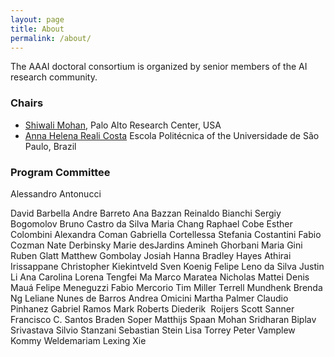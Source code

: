 ```yaml
---
layout: page
title: About
permalink: /about/
---
```


The AAAI doctoral consortium is organized by senior members of the AI research community.

### Chairs
- [Shiwali Mohan](http://www.shiwali.me), Palo Alto Research Center, USA
- [Anna Helena Reali Costa](https://pcs.usp.br/anna/) Escola Politécnica of the Universidade de São Paulo, Brazil


### Program Committee
Alessandro Antonucci

David Barbella
Andre	Barreto
Ana	Bazzan
Reinaldo Bianchi
Sergiy Bogomolov
Bruno	Castro da Silva
Maria	Chang
Raphael	Cobe
Esther	Colombini
Alexandra	Coman
Gabriella	Cortellessa
Stefania	Costantini
Fabio	Cozman
Nate	Derbinsky
Marie	desJardins
Amineh	Ghorbani
Maria	Gini
Ruben	Glatt
Matthew	Gombolay
Josiah	Hanna
Bradley	Hayes
Athirai	Irissappane
Christopher	Kiekintveld
Sven Koenig
Felipe Leno da Silva
Justin	Li
Ana Carolina	Lorena
Tengfei	Ma
Marco	Maratea
Nicholas	Mattei
Denis	Mauá
Felipe	Meneguzzi
Fabio	Mercorio
Tim	Miller
Terrell	Mundhenk
Brenda 	Ng
Leliane	Nunes de Barros
Andrea	Omicini
Martha	Palmer
Claudio	Pinhanez
Gabriel	Ramos
Mark	Roberts
Diederik 	Roijers
Scott	Sanner
Francisco C.	Santos
Braden	Soper
Matthijs	Spaan
Mohan	Sridharan
Biplav	Srivastava
Silvio	Stanzani
Sebastian	Stein
Lisa	Torrey
Peter	Vamplew
Kommy	Weldemariam
Lexing	Xie
